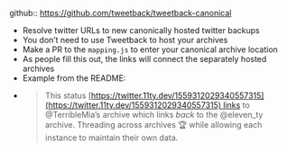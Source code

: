 ---
---

github::  https://github.com/tweetback/tweetback-canonical

- Resolve twitter URLs to new canonically hosted twitter backups
- You don’t need to use Tweetback to host your archives
- Make a PR to the `mapping.js` to enter your canonical archive location
- As people fill this out, the links will connect the separately hosted archives
- Example from the README:
- > This status [https://twitter.11ty.dev/1559312029340557315](https://twitter.11ty.dev/1559312029340557315) links to @TerribleMia’s archive which links *back* to the @eleven_ty archive. Threading across archives 🏆 while allowing each instance to maintain their own data.